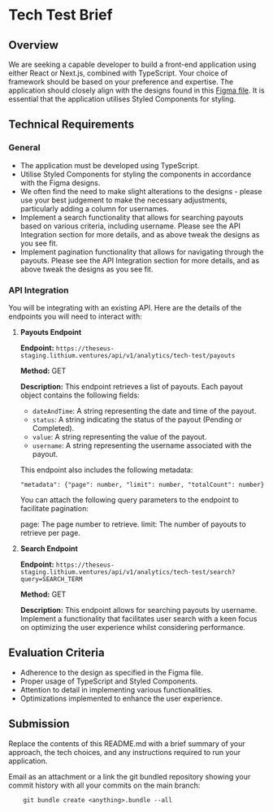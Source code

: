 # Tech Test Brief

## Overview

We are seeking a capable developer to build a front-end application using either React or Next.js, combined with TypeScript. Your choice of framework should be based on your preference and expertise. The application should closely align with the designs found in this [Figma file](https://www.figma.com/file/hGBI3zpyHia5yrWsgeMP3K/Untitled?node-id=0%3A1&mode=dev). It is essential that the application utilises Styled Components for styling.

## Technical Requirements

### General

- The application must be developed using TypeScript.
- Utilise Styled Components for styling the components in accordance with the Figma designs.
- We often find the need to make slight alterations to the designs - please use your best judgement to make the necessary adjustments, particularly adding a column for usernames.
- Implement a search functionality that allows for searching payouts based on various criteria, including username. Please see the API Integration section for more details, and as above tweak the designs as you see fit.
- Implement pagination functionality that allows for navigating through the payouts. Please see the API Integration section for more details, and as above tweak the designs as you see fit.

### API Integration

You will be integrating with an existing API. Here are the details of the endpoints you will need to interact with:

1. **Payouts Endpoint**

   **Endpoint:** `https://theseus-staging.lithium.ventures/api/v1/analytics/tech-test/payouts`

   **Method:** GET

   **Description:** This endpoint retrieves a list of payouts. Each payout object contains the following fields:

   - `dateAndTime`: A string representing the date and time of the payout.
   - `status`: A string indicating the status of the payout (Pending or Completed).
   - `value`: A string representing the value of the payout.
   - `username`: A string representing the username associated with the payout.

    This endpoint also includes the following metadata:

   `"metadata": {"page": number, "limit": number, "totalCount": number}`

   You can attach the following query parameters to the endpoint to facilitate pagination:

   page: The page number to retrieve.
   limit: The number of payouts to retrieve per page.

3. **Search Endpoint**

   **Endpoint:** `https://theseus-staging.lithium.ventures/api/v1/analytics/tech-test/search?query=SEARCH_TERM`

   **Method:** GET

   **Description:** This endpoint allows for searching payouts by username. Implement a functionality that facilitates user search with a keen focus on optimizing the user experience whilst considering performance.


## Evaluation Criteria

- Adherence to the design as specified in the Figma file.
- Proper usage of TypeScript and Styled Components.
- Attention to detail in implementing various functionalities.
- Optimizations implemented to enhance the user experience.

## Submission

Replace the contents of this README.md with a brief summary of your approach, the tech choices, and any instructions required to run your application.

Email as an attachment or a link the git bundled repository showing your commit history with all your commits on the main branch:

        git bundle create <anything>.bundle --all
